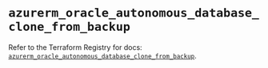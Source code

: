 # `azurerm_oracle_autonomous_database_clone_from_backup`

Refer to the Terraform Registry for docs: [`azurerm_oracle_autonomous_database_clone_from_backup`](https://registry.terraform.io/providers/hashicorp/azurerm/4.51.0/docs/resources/oracle_autonomous_database_clone_from_backup).
